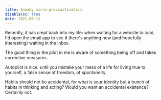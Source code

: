 ```yaml
---
title: Sneaky micro-procrastination
disableToc: true
date: 2021-09-11
---
```


Recently, it has crept back into my life: when waiting for a website to load, I'd open the email app to see if there's anything new (and hopefully interesting) waiting in the inbox.

The good thing is the pilot in me is aware of something being off and takes corrective measures.

Autopilot is nice, until you mistake your mess of a life for living true to yourself, a false sense of freedom, of spontaneity.

Habits should not be accidental, for what is your identity but a bunch of habits in thinking and acting? Would you want an accidental existence? Certainly not.